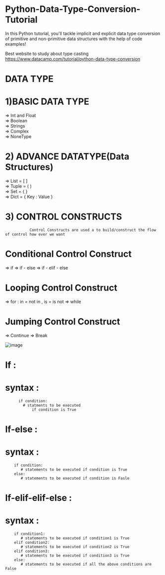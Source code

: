 # Python-Data-Type-Conversion-Tutorial
In this Python tutorial, you'll tackle implicit and explicit data type conversion of primitive and non-primitive data structures with the help of code examples!


Best website to study about type casting
https://www.datacamp.com/tutorial/python-data-type-conversion


# DATA TYPE 

# 1)BASIC DATA TYPE                                                
=> Int and Float                                                                          
=> Boolean                                                                             
=> Strings                                                                                 
=> Complex                                                                    
=> NoneType

# 2) ADVANCE DATATYPE(Data Structures)                    
=> List = [ ]                                                                   
=> Tuple = ( )                                                                            
=> Set = { }                                                                                       
=> Dict = { Key : Value }                                        

# 3) CONTROL CONSTRUCTS
               Control Constructs are used a to build/construct the flow of control how ever we want
# Conditional Control Construct
=> if 
=> if - else
=> if - elif - else

# Looping Control Construct
=> for : in = not in , is = is not
=> while    

# Jumping Control Construct
=> Continue
=> Break


![image](https://github.com/user-attachments/assets/decb009f-7ee2-4a4f-ad78-bad150709c2e)

                                 
 
# If :
# syntax :
          if condition:
            # statments to be executed 
                if condition is True



# If-else :
# syntax :
        if condition:
           # statements to be executed if condition is True
        else:
           # statements to be executed if condition is Fasle


# If-elif-elif-else :
# syntax :
        if condition1:
           # statements to be executed if condition1 is True
        elif condition2:
           # statements to be executed if condition2 is True
        elif condition3:
           # statements to be executed if condition3 is True
        else:
           # statements to be executed if all the above conditions are False


           
